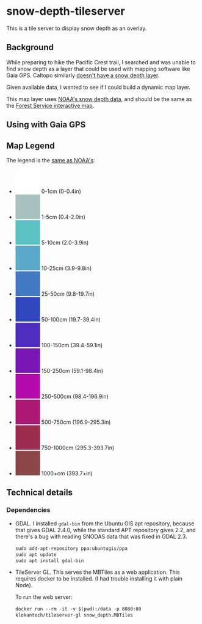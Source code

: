 # snow-depth-tileserver

This is a tile server to display snow depth as an overlay.

## Background

While preparing to hike the Pacific Crest trail, I searched and was unable to find snow depth as a layer that could be used with mapping software like Gaia GPS. Caltopo similarly [doesn't have a snow depth layer](http://help.caltopo.com/discussions/maps/647-noaa-snow-depth-layer).

Given available data, I wanted to see if I could build a dynamic map layer.

This map layer uses [NOAA's snow depth data](https://nsidc.org/data/g02158), and should be the same as the [Forest Service interactive map](https://www.fs.fed.us/r5/webmaps/SierraSnowDepth/).

## Using with Gaia GPS

## Map Legend

The legend is the [same as NOAA's](https://idpgis.ncep.noaa.gov/arcgis/rest/services/NWS_Observations/NOHRSC_Snow_Analysis/MapServer/legend):

- ![color](assets/0.svg) 0-1cm (0-0.4in)
- ![color](assets/10.svg) 1-5cm (0.4-2.0in)
- ![color](assets/50.svg) 5-10cm (2.0-3.9in)
- ![color](assets/100.svg) 10-25cm (3.9-9.8in)
- ![color](assets/250.svg) 25-50cm (9.8-19.7in)
- ![color](assets/500.svg) 50-100cm (19.7-39.4in)
- ![color](assets/1000.svg) 100-150cm (39.4-59.1in)
- ![color](assets/1500.svg) 150-250cm (59.1-98.4in)
- ![color](assets/2500.svg) 250-500cm (98.4-196.9in)
- ![color](assets/5000.svg) 500-750cm (196.9-295.3in)
- ![color](assets/7500.svg) 750-1000cm (295.3-393.7in)
- ![color](assets/10000.svg) 1000+cm (393.7+in)

## Technical details

### Dependencies

- GDAL. I installed `gdal-bin` from the Ubuntu GIS apt repository, because that gives GDAL 2.4.0, while the standard APT repository gives 2.2, and there's a bug with reading SNODAS data that was fixed in GDAL 2.3.

    ```
    sudo add-apt-repository ppa:ubuntugis/ppa
    sudo apt update
    sudo apt install gdal-bin
    ```

- TileServer GL. This serves the MBTiles as a web application. This requires docker to be installed. (I had trouble installing it with plain Node).

    To run the web server:
    ```
    docker run --rm -it -v $(pwd):/data -p 8080:80 klokantech/tileserver-gl snow_depth.MBTiles
    ```
